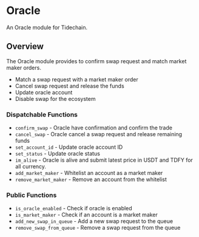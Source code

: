 # Oracle

An Oracle module for Tidechain.

## Overview

The Oracle module provides to confirm swap request and match market maker orders.

- Match a swap request with a market maker order
- Cancel swap request and release the funds
- Update oracle account
- Disable swap for the ecosystem

### Dispatchable Functions

- `confirm_swap` - Oracle have confirmation and confirm the trade
- `cancel_swap` - Oracle cancel a swap request and release remaining funds
- `set_account_id` - Update oracle account ID
- `set_status` - Update oracle status
- `im_alive` - Oracle is alive and submit latest price in USDT and TDFY for all currency.
- `add_market_maker` - Whitelist an account as a market maker
- `remove_market_maker` - Remove an account from the whitelist

### Public Functions

- `is_oracle_enabled` - Check if oracle is enabled
- `is_market_maker` - Check if an account is a market maker
- `add_new_swap_in_queue` - Add a new swap request to the queue
- `remove_swap_from_queue` - Remove a swap request from the queue
